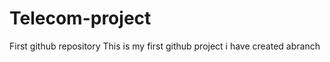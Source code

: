 # Telecom-project
First github repository
This is my first github project
i have created abranch   
